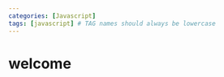 ```yaml
---
categories: [Javascript]
tags: [javascript] # TAG names should always be lowercase
---
```


# welcome
